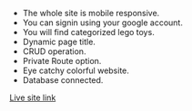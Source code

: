 * The whole site is mobile responsive.
* You can signin using your google account.
* You will find categorized lego toys.
* Dynamic page title.
* CRUD operation.
* Private Route option.
* Eye catchy colorful website.
* Database connected.

[Live site link](https://lego-mart.web.app)
